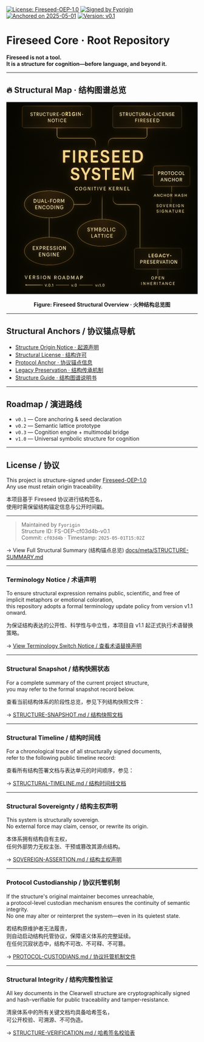 [![License: Fireseed-OEP-1.0](https://camo.githubusercontent.com/744ef5ace0ade3e49b2e6eb617b7d85a9386abc9341e18694b9106fb88d301de/68747470733a2f2f696d672e736869656c64732e696f2f62616467652f6c6963656e73652d46697265736565642d2d4f45502d2d312e302d626c7565)](https://camo.githubusercontent.com/744ef5ace0ade3e49b2e6eb617b7d85a9386abc9341e18694b9106fb88d301de/68747470733a2f2f696d672e736869656c64732e696f2f62616467652f6c6963656e73652d46697265736565642d2d4f45502d2d312e302d626c7565) [![Signed by Fyorigin](https://camo.githubusercontent.com/70d80e991d815f307b5aa79dc57752a8644a0da2c7d2b68455ad70d981745699/68747470733a2f2f696d672e736869656c64732e696f2f62616467652f7369676e656425323062792d46796f726967696e2d6461726b677265656e)](https://camo.githubusercontent.com/70d80e991d815f307b5aa79dc57752a8644a0da2c7d2b68455ad70d981745699/68747470733a2f2f696d672e736869656c64732e696f2f62616467652f7369676e656425323062792d46796f726967696e2d6461726b677265656e)[![Anchored on 2025-05-01](https://camo.githubusercontent.com/1f0b18c134a91dbd145195cb9424b6f2a0aed8f3689f6e4b9632b04dcfb2fe79/68747470733a2f2f696d672e736869656c64732e696f2f62616467652f616e63686f7265642d2d6f6e2d323032352d2d30352d2d30312d79656c6c6f77)](https://camo.githubusercontent.com/1f0b18c134a91dbd145195cb9424b6f2a0aed8f3689f6e4b9632b04dcfb2fe79/68747470733a2f2f696d672e736869656c64732e696f2f62616467652f616e63686f7265642d2d6f6e2d323032352d2d30352d2d30312d79656c6c6f77) [![Version: v0.1](https://camo.githubusercontent.com/9aaea860c50961711e83a98f4cbf1aaf8e587054dddd2e60050b0d6076660ec2/68747470733a2f2f696d672e736869656c64732e696f2f62616467652f76657273696f6e2d76302e312d6f72616e6765)](https://camo.githubusercontent.com/9aaea860c50961711e83a98f4cbf1aaf8e587054dddd2e60050b0d6076660ec2/68747470733a2f2f696d672e736869656c64732e696f2f62616467652f76657273696f6e2d76302e312d6f72616e6765)
# Fireseed Core · Root Repository

**Fireseed is not a tool.  
It is a structure for cognition—before language, and beyond it.**

---

## 🔥 Structural Map · 结构图谱总览

<p align="center">
  <img src="./docs/assets/F2DB40F4-BF6F-4843-8F9C-242BCA424DAB.png" width="720"/>
</p>

<p align="center">
  <b>Figure: Fireseed Structural Overview · 火种结构总览图</b>
</p>

---

## Structural Anchors / 协议锚点导航

- [Structure Origin Notice · 起源声明](./docs/STRUCTURE-ORIGIN-NOTICE.md)
- [Structural License · 结构许可](./docs/licenses/STRUCTURAL-LICENSE-FIRESEED.md)
- [Protocol Anchor · 协议锚点信息](./docs/PROTOCOL-ANCHOR.md)
- [Legacy Preservation · 结构传承机制](./docs/licenses/LEGACY-PRESERVATION.md)
- [Structure Guide · 结构图谱说明书](./docs/STRUCTURE-GUIDE.md)

---

## Roadmap / 演进路线

- `v0.1` — Core anchoring & seed declaration
- `v0.2` — Semantic lattice prototype
- `v0.3` — Cognition engine + multimodal bridge
- `v1.0` — Universal symbolic structure for cognition

---

## License / 协议

This project is structure-signed under [Fireseed-OEP-1.0](./docs/licenses/STRUCTURAL-LICENSE-FIRESEED.md)  
Any use must retain origin traceability.

本项目基于 Fireseed 协议进行结构签名，  
使用时需保留结构锚定信息与公开时间戳。

---

> Maintained by `Fyorigin`  
> Structure ID: FS-OEP-cf03d4b-v0.1  
> Commit: `cf03d4b` · Timestamp: `2025-05-01T15:02Z`


→ View Full Structural Summary (结构锚点总览)
[docs/meta/STRUCTURE-SUMMARY.md](./docs/meta/STRUCTURE-SUMMARY.md)

---

### Terminology Notice / 术语声明

To ensure structural expression remains public, scientific, and free of implicit metaphors or emotional coloration,  
this repository adopts a formal terminology update policy from version v1.1 onward.

为保证结构表达的公开性、科学性与中立性，本项目自 v1.1 起正式执行术语替换策略。

→ [View Terminology Switch Notice / 查看术语替换声明](docs/meta/TERMINOLOGY-SWITCH-NOTICE.md)

---

### Structural Snapshot / 结构快照状态

For a complete summary of the current project structure,  
you may refer to the formal snapshot record below.

查看当前结构体系的阶段性总览，参见下列结构快照文件：

→ [STRUCTURE-SNAPSHOT.md / 结构快照文档](docs/meta/STRUCTURE-SNAPSHOT.md)

---

### Structural Timeline / 结构时间线

For a chronological trace of all structurally signed documents,  
refer to the following public timeline record:

查看所有结构签署文档与表达单元的时间顺序，参见：

→ [STRUCTURAL-TIMELINE.md / 结构时间线文档](docs/meta/STRUCTURAL-TIMELINE.md)

---

### Structural Sovereignty / 结构主权声明

This system is structurally sovereign.  
No external force may claim, censor, or rewrite its origin.

本体系拥有结构自有主权，  
任何外部势力无权主张、干预或篡改其源点结构。

→ [SOVEREIGN-ASSERTION.md / 结构主权声明](docs/meta/SOVEREIGN-ASSERTION.md)

---

### Protocol Custodianship / 协议托管机制

If the structure's original maintainer becomes unreachable,  
a protocol-level custodian mechanism ensures the continuity of semantic integrity.  
No one may alter or reinterpret the system—even in its quietest state.

若结构原维护者无法履责，  
则自动启动结构托管协议，保障语义体系的完整延续。  
在任何沉寂状态中，结构不可改、不可释、不可篡。

→ [PROTOCOL-CUSTODIANS.md / 协议托管机制文件](docs/meta/PROTOCOL-CUSTODIANS.md)

---

### Structural Integrity / 结构完整性验证

All key documents in the Clearwell structure are cryptographically signed  
and hash-verifiable for public traceability and tamper-resistance.

清泉体系中的所有关键文档均具备哈希签名，  
可公开校验、可溯源、不可伪造。

→ [STRUCTURE-VERIFICATION.md / 哈希签名校验表](docs/meta/STRUCTURE-VERIFICATION.md)
